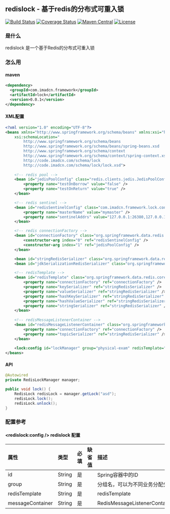 ## redislock - 基于redis的分布式可重入锁

[![Build Status](https://travis-ci.org/imadcn/redislock.svg?branch=master)](https://travis-ci.org/imadcn/redislock)
[![Coverage Status](https://coveralls.io/repos/github/imadcn/redislock/badge.svg?branch=master)](https://coveralls.io/github/imadcn/redislock?branch=master)
[![Maven Central](https://maven-badges.herokuapp.com/maven-central/com.imadcn.framework/lock/badge.svg)](https://maven-badges.herokuapp.com/maven-central/com.imadcn.framework/lock)
[![License](https://img.shields.io/badge/license-Apache%202-4EB1BA.svg)](https://www.apache.org/licenses/LICENSE-2.0.html)

### 是什么
redislock 是一个基于Redis的分布式可重入锁

### 怎么用
#### maven

```xml
<dependency>
  <groupId>com.imadcn.framework</groupId>
  <artifactId>lock</artifactId>
  <version>0.0.1</version>
</dependency>
```

#### XML配置 

```xml
<?xml version="1.0" encoding="UTF-8"?>
<beans xmlns="http://www.springframework.org/schema/beans" xmlns:xsi="http://www.w3.org/2001/XMLSchema-instance" xmlns:context="http://www.springframework.org/schema/context" xmlns:p="http://www.springframework.org/schema/p" xmlns:lock="http://code.imadcn.com/schema/lock"
	xsi:schemaLocation="
		http://www.springframework.org/schema/beans 
		http://www.springframework.org/schema/beans/spring-beans.xsd
		http://www.springframework.org/schema/context 
		http://www.springframework.org/schema/context/spring-context.xsd
		http://code.imadcn.com/schema/lock
		http://code.imadcn.com/schema/lock/lock.xsd">
		
	<!-- redis pool -->
	<bean id="jedisPoolConfig" class="redis.clients.jedis.JedisPoolConfig">
		<property name="testOnBorrow" value="false" />
		<property name="testOnReturn" value="true" />
	</bean>

	<!-- redis sentinel -->
	<bean id="redisSentinelConfig" class="com.imadcn.framework.lock.config.RedisSentinelConfig">
		<property name="masterName" value="mymaster" />
		<property name="sentinelAddrs" value="127.0.0.1:26380,127.0.0.1:26381,127.0.0.1:26382" />
	</bean>

	<!-- redis connectionFactory -->
	<bean id="connectionFactory" class="org.springframework.data.redis.connection.jedis.JedisConnectionFactory" destroy-method="destroy">
		<constructor-arg index="0" ref="redisSentinelConfig" />
		<constructor-arg index="1" ref="jedisPoolConfig" />
	</bean>

	<bean id="stringRedisSerializer" class="org.springframework.data.redis.serializer.StringRedisSerializer" />
	<bean id="jdkSerializationRedisSerializer" class="org.springframework.data.redis.serializer.JdkSerializationRedisSerializer" />

	<!-- redisTemplate -->
	<bean id="redisTemplate" class="org.springframework.data.redis.core.RedisTemplate">
		<property name="connectionFactory" ref="connectionFactory" />
		<property name="keySerializer" ref="stringRedisSerializer" />
		<property name="valueSerializer" ref="stringRedisSerializer" />
		<property name="hashKeySerializer" ref="stringRedisSerializer" />
		<property name="hashValueSerializer" ref="stringRedisSerializer" />
		<property name="stringSerializer" ref="stringRedisSerializer" />
	</bean>
	
	<!-- redisMessageListenerContainer -->
	<bean id="redisMessageListenerContainer" class="org.springframework.data.redis.listener.RedisMessageListenerContainer">
		<property name="connectionFactory" ref="connectionFactory" />
		<property name="topicSerializer" ref="stringRedisSerializer" />
	</bean>
	
	<lock:config id="lockManager" group="physical-exam" redisTemplate="redisTemplate" messageContainer="redisMessageListenerContainer"/>
</beans>

```

#### API

```java
@Autowired
private RedisLockManager manager;

public void lock() {
	RedisLock redisLock = manager.getLock("asd");
	redisLock.lock();
	redisLock.unlock();
} 

```

### 配置参考
#### <redislock:config /> redislock 配置

|属性|类型|必填|缺省值|描述|
|:------|:------|:------|:------|:------|
|id|String|是| |Spring容器中的ID|
|group|String|是| |分组名，可以为不同业务分配分组|
|redisTemplate|String|是| |redisTemplate|
|messageContainer|String|是| |RedisMessageListenerContainer|

